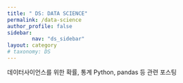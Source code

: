 ```yaml
---
title: " DS: DATA SCIENCE"
permalink: /data-science
author_profile: false
sidebar:
        nav: "ds_sidebar"
layout: category
# taxonomy: DS
---
```

  데이터사이언스를 위한 확률, 통계 Python, pandas 등 관련 포스팅 

 

